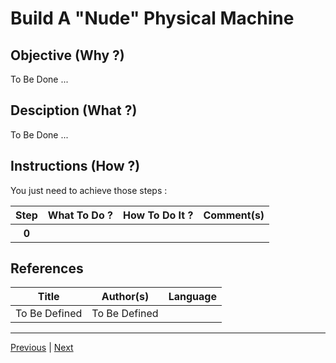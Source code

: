 Build A "Nude" Physical Machine
==

Objective (Why ?)
-
To Be Done ...

Desciption (What ?)
-
To Be Done ...


Instructions (How ?)
-
You just need to achieve those steps :
<table>
    <thead>
        <tr>
            <th>Step</th>         
            <th>What To Do ?</th>
            <th>How To Do It ?</th>
            <th>Comment(s)</th>
        </tr>
    </thead>
    <tbody>
        <tr>
            <th>0</th>     
            <td></td>
            <td></td>
            <td></A></td>
        </tr>
    </tbody>
</table>

References
-

<table>
    <thead>
        <tr>
            <th>Title</th>
            <th>Author(s)</th>
            <th>Language</th>
        </tr>
    </thead>
     <tbody>
        <tr>
            <td>To Be Defined</td>
            <td>To Be Defined</td>
            <td></td>
        </tr>
</table>

---
<A href="https://github.com/babonet13/HelloWorld/tree/master/Machine/0_BuildMachine">Previous<A/> | <A href="https://github.com/babonet13/HelloWorld/tree/master/Machine/2_InstallLinuxDistro">Next<A/> 
